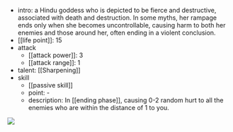 - intro: a Hindu goddess who is depicted to be fierce and destructive, associated with death and destruction. In some myths, her rampage ends only when she becomes uncontrollable, causing harm to both her enemies and those around her, often ending in a violent conclusion.
- [[life point]]: 15
- attack
	- [[attack power]]: 3
	- [[attack range]]: 1
- talent: [[Sharpening]]
- skill
	- [[passive skill]]
	- point: -
	- description: In [[ending phase]], causing 0-2 random hurt to all the enemies who are within the distance of 1 to you.

![](https://imgsa.baidu.com/forum/w%3D580/sign=dc65c313e8cd7b89e96c3a8b3f254291/656d9194a4c27d1eda79f81d15d5ad6edcc4385a.jpg)  
